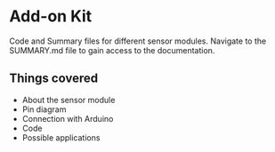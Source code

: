 # Add-on Kit

Code and Summary files for different sensor modules. Navigate to the SUMMARY.md file to gain access to the documentation.

## Things covered

* About the sensor module
* Pin diagram
* Connection with Arduino
* Code
* Possible applications

